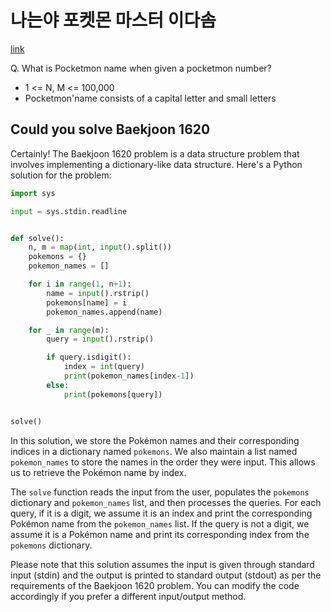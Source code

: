 # 나는야 포켓몬 마스터 이다솜 

[link](https://www.acmicpc.net/problem/1620)

Q. What is Pocketmon name when given a pocketmon number?

- 1 <= N, M <= 100,000
- Pocketmon'name consists of a capital letter and small letters


## Could you solve Baekjoon 1620

Certainly! The Baekjoon 1620 problem is a data structure problem that involves implementing a dictionary-like data structure. Here's a Python solution for the problem:

```python
import sys

input = sys.stdin.readline


def solve():
    n, m = map(int, input().split())
    pokemons = {}
    pokemon_names = []

    for i in range(1, n+1):
        name = input().rstrip()
        pokemons[name] = i
        pokemon_names.append(name)

    for _ in range(m):
        query = input().rstrip()

        if query.isdigit():
            index = int(query)
            print(pokemon_names[index-1])
        else:
            print(pokemons[query])


solve()
```

In this solution, we store the Pokémon names and their corresponding indices in a dictionary named `pokemons`. We also maintain a list named `pokemon_names` to store the names in the order they were input. This allows us to retrieve the Pokémon name by index.

The `solve` function reads the input from the user, populates the `pokemons` dictionary and `pokemon_names` list, and then processes the queries. For each query, if it is a digit, we assume it is an index and print the corresponding Pokémon name from the `pokemon_names` list. If the query is not a digit, we assume it is a Pokémon name and print its corresponding index from the `pokemons` dictionary.

Please note that this solution assumes the input is given through standard input (stdin) and the output is printed to standard output (stdout) as per the requirements of the Baekjoon 1620 problem. You can modify the code accordingly if you prefer a different input/output method.
